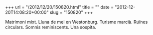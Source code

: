 +++
url = "/2012/12/20/150820.html"
title = ""
date = "2012-12-20T14:08:20+00:00"
slug = "150820"
+++

<p>Matrimoni mixt. Lluna de mel en Westonburg. Turisme marcià. Ruïnes circulars. Somnis reminiscents. Una sospita.</p>
